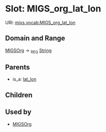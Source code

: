 
# Slot: MIGS_org_lat_lon




URI: [mixs.vocab:MIGS_org_lat_lon](https://w3id.org/mixs/vocab/MIGS_org_lat_lon)


## Domain and Range

[MIGSOrg](MIGSOrg.md) ->  <sub>REQ</sub> [String](types/String.md)

## Parents

 *  is_a: [lat_lon](lat_lon.md)

## Children


## Used by

 * [MIGSOrg](MIGSOrg.md)
